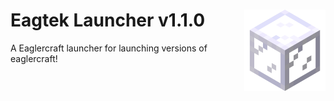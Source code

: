 # <img src=".github/assets/Glasses.png" alt="Logo"  align="right" width="130px"> Eagtek Launcher v1.1.0 
A Eaglercraft launcher for launching versions of eaglercraft! <br>
